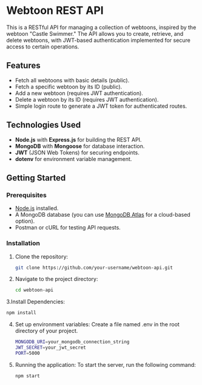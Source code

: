 # Webtoon REST API

This is a RESTful API for managing a collection of webtoons, inspired by the webtoon "Castle Swimmer." The API allows you to create, retrieve, and delete webtoons, with JWT-based authentication implemented for secure access to certain operations.

## Features

- Fetch all webtoons with basic details (public).
- Fetch a specific webtoon by its ID (public).
- Add a new webtoon (requires JWT authentication).
- Delete a webtoon by its ID (requires JWT authentication).
- Simple login route to generate a JWT token for authenticated routes.

## Technologies Used

- **Node.js** with **Express.js** for building the REST API.
- **MongoDB** with **Mongoose** for database interaction.
- **JWT** (JSON Web Tokens) for securing endpoints.
- **dotenv** for environment variable management.

## Getting Started

### Prerequisites

- [Node.js](https://nodejs.org/) installed.
- A MongoDB database (you can use [MongoDB Atlas](https://www.mongodb.com/cloud/atlas) for a cloud-based option).
- Postman or cURL for testing API requests.

### Installation

1. Clone the repository:
   ```bash
   git clone https://github.com/your-username/webtoon-api.git

2. Navigate to the project directory:
   ```bash
   cd webtoon-api

3.Install Dependencies:
   ```bash
   npm install
```
4. Set up environment variables: Create a file named .env in the root directory of your project.
   ```bash
   MONGODB_URI=your_mongodb_connection_string
   JWT_SECRET=your_jwt_secret
   PORT=5000

5. Running the application: To start the server, run the following command:
   ```bash
   npm start
